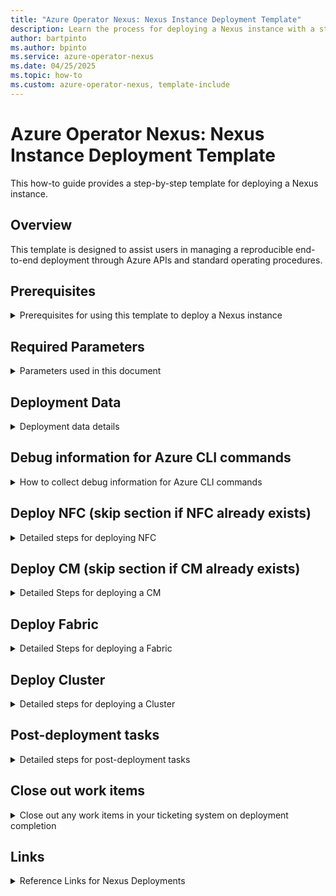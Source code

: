 ```yaml
---
title: "Azure Operator Nexus: Nexus Instance Deployment Template"
description: Learn the process for deploying a Nexus instance with a step-by-step parameterized template.
author: bartpinto 
ms.author: bpinto
ms.service: azure-operator-nexus
ms.date: 04/25/2025
ms.topic: how-to
ms.custom: azure-operator-nexus, template-include
---
```


# Azure Operator Nexus: Nexus Instance Deployment Template

This how-to guide provides a step-by-step template for deploying a Nexus instance.

## Overview

This template is designed to assist users in managing a reproducible end-to-end deployment through Azure APIs and standard operating procedures.

## Prerequisites
<details>
<summary> Prerequisites for using this template to deploy a Nexus instance </summary>

- Latest version of [Azure CLI](https://aka.ms/azcli).
- Latest `networkcloud` [CLI extension](howto-install-cli-extensions.md).
- Subscription access to run the Azure Operator Nexus Network Fabric (NF) and Network Cloud (NC) CLI extension commands.
- Nexus instance data for the [Telco Input Template](concepts-telco-input-template.md).
- [Platform Prerequisites](howto-platform-prerequisites.md).

</details>
 
## Required Parameters
<details>
<summary> Parameters used in this document </summary>

- \<ENVIRONMENT\>: - Instance name
- <AZURE_REGION>: - Azure Region of Instance
- <CUSTOMER_SUB_NAME>: Subscription name
- <CUSTOMER_SUB_ID>: Subscription ID
- <CUSTOMER_SUB_TENANT_ID>: Tenant ID (from `az account show`)
- <DE_ID>: Deployment Engineer performing upgrade
- \<NEXUS_VERSION\>: Nexus release version (for example, 2504.1)
- <NNF_VERSION>: Nexus Network Fabric (NNF) release version (for example, 8.1) 
- <NF_VERSION>: Network Fabric (NF) runtime version (for example, 5.0.0)
- <NC_VERSION>: Network Cloud (NC) release version (for example, 4.2.5)
- <NFC_NAME>: Associated Network Fabric Controller (NFC) name
- <NFC_RG>: NFC Resource Group
- <NFC_RID>: NFC ARM ID
- <NFC_MRG>: NFC Managed Resource Group
- <NFC_SUBNET>: Subnet range for the NFC
- <NF_NAME>: NF name
- <NF_RG>: NF Resource Group
- <NF_RID>: NF ARM ID
- <NF_MGMT_SUBNET>: NF management subnet range
- <NF_IDRAC_SUBNET>: NF IDRAC subnet range
- <NF_DEVICE_NAME>: NF Device name
- <NF_DEVICE_RID>: NF Device Resource ID
- <NF_DEVICE_INTERFACE_NAME>: NF Device Interface name
- <NF_DEVICE_HOSTNAME>: NF Device hostname
- <NF_DEVICE_SN>: NF Device serial number
- <CLUSTER_NAME>: Associated Cluster name
- <CLUSTER_RG>: Cluster Resource Group (RG)
- <CLUSTER_RID>: Cluster ARM ID
- <CLUSTER_MRG>: Cluster Managed Resource Group
- <CLUSTER_CONTROL_BMM>: Cluster Control plane Bare Metal Machine (BMM)
- <CLUSTER_DEPLOY_GROUPING>: Cluster deployment grouping
- <CLUSTER_DEPLOY_TYPE>: Cluster deployment type
- <CLUSTER_DEPLOY_THRESHOLD>: Cluster deployment threshold
- <NC_VERSION>: Runtime version for upgrade
- <DEPLOYMENT_THRESHOLD>: Compute deployment threshold
- <DEPLOYMENT_PAUSE_MINS>: Time to wait before moving to the next Rack once the current Rack meets the deployment threshold
- <CM_NAME>: Associated Cluster Manager (CM)
- <CM_RG>: CM Resource Group
- <BMM_ISSUE_LIST>: List of BMM with provisioning issues after Cluster upgrade is complete
- <MISE_CID>: Microsoft.Identity.ServiceEssentials (MISE) Correlation ID in debug output for Device updates
- <CORRELATION_ID>: Operation Correlation ID in debug output for Device updates
- <ASYNC_URL>: Asynchronous (ASYNC) URL in debug output for Device updates
- <START_DATE>: Track deployment start date
- <TARGET_DATE>: Track deployment expected end date

</details>

## Deployment Data
<details>
<summary> Deployment data details </summary>

```
<START_DATE> <ENVIRONMENT> <AZURE_REGION> <DE_ID> <TARGET_DATE>
- Nexus: <NEXUS_VERSION>
- NC: <NC_VERSION>
- NF: <NF_VERSION>
- Subscription Name: <CUSTOMER_SUB_NAME>
- Subscription ID: <CUSTOMER_SUB_ID>
- Tenant ID: <CUSTOMER_SUB_TENANT_ID>
- Telco Input: <LINK_TO_TELCO_INPUT>
```

</details>

## Debug information for Azure CLI commands
<details>
<summary> How to collect debug information for Azure CLI commands </summary>

Azure CLI deployment commands issued with `--debug` contain the following information in the command output:
```
cli.azure.cli.core.sdk.policies:     'mise-correlation-id': '<MISE_CID>'
cli.azure.cli.core.sdk.policies:     'x-ms-correlation-request-id': '<CORRELATION_ID>'
cli.azure.cli.core.sdk.policies:     'Azure-AsyncOperation': '<ASYNC_URL>'
```

To view status of long running asynchronous operations, run the following command with `az rest`:
```
az rest -m get -u '<ASYNC_URL>'
```

Command status information is returned along with detailed informational or error messages:
- `"status": "Accepted"`
- `"status": "Succeeded"`
- `"status": "Failed"`

If any failures occur, report the <MISE_CID>, <CORRELATION_ID>, status code, and detailed messages when opening a support request.

</details>

## Deploy NFC (skip section if NFC already exists)
<details>
 <summary> Detailed steps for deploying NFC </summary>

### Create NFC
1. Create group if it doesn't exist from Azure CLI:
   ```
   az group list --query "[?location=='<AZURE_REGION>'] | [?contains(name,'<NFC_RG>')]" --subscription <CUSTOMER_SUB_ID> -o table
   az group create -l <AZURE_REGION> -n <NFC_RG> --subscription <CUSTOMER_SUB_ID>
   ```

2. Check if NFC already exists from Azure CLI:
   ```
   az networkfabric controller show --resource-group <NFC_RG> --resource-name <NFC_NAME> --subscription <CUSTOMER_SUB_ID> -o table
   Code: ResourceNotFound
   ```

   > [!IMPORTANT]
   > Don't continue if NFC already exists for <NFC_NAME>.

3. Create NFC from Telco Input template (skip for existing NFC) with Azure CLI:
   ```
   az networkfabric controller create --resource-group <NFC_RG> --subscription <CUSTOMER_SUB_ID> --location <AZURE_REGION> \
     --resource-name <NFC_NAME> --ipv4-address-space "<NFC_IPV4>/<NFC_IPV4_CIDR>" --ipv6-address-space "<NFC_IPV6>/<NFC_IPV6_CIDR>" \
     --infra-er-connections '[{"expressRouteCircuitId": "<MGMT_ER1_RID>", "expressRouteAuthorizationKey": "<MGMT_AUTH_1>"}, \
       {"expressRouteCircuitId": "<MGMT_ER2_RID>", "expressRouteAuthorizationKey": "<MGMT_AUTH_2>"}]' \
     --workload-er-connections '[{"expressRouteCircuitId": "<TNT_ER1_RID>", "expressRouteAuthorizationKey": "<TNT_AUTH_1>"}, \
       {"expressRouteCircuitId": "<TNT_ER2_RID>", "expressRouteAuthorizationKey": "<TNT_AUTH_2>"}]' \
     --mrg name=<NFC_MRG> location=<AZURE_REGION> --debug --no-wait
   ```

   > [!NOTE]
   > NFC creation can take up to 1 hour.

4. Check statuses of the NFC and the NFC `customlocation` are both `Succeeded` from Azure CLI:
   ```
   az networkfabric controller show --resource-group <NFC_RG> --resource-name <NFC_NAME> --subscription <CUSTOMER_SUB_ID> -o table

   az networkfabric controller list --subscription <CUSTOMER_SUB_ID> -o table
   az vm list -o table --query "[?location=='<AZURE_REGION>']" --subscription <CUSTOMER_SUB_ID>

   az customlocation list -o table --query "[?location=='<AZURE_REGION>']" | grep <NFC_NAME> --subscription <CUSTOMER_SUB_ID>
   ```

5. Verify NFC subnets are created:

   Check in Azure portal:
   `Network Fabric Controllers (Operator Nexus)` -> <NFC_NAME> -> <NFC_MRG> -> `networkfabric-infravnet` -> `Subnets`

   Check with Azure CLI:
   ```
   az network vnet subnet list --vnet-name networkfabric-infravnet -g <NFC_MRG> --subscription <CUSTOMER_SUB_ID> -o table
   <NFC_SUBNET>.<+0>.0/24  nfc-aks-subnet    Disabled  Enabled   Succeeded <NFC_MRG>
   <NFC_SUBNET>.<+1>.0/24  GatewaySubnet        Disabled  Enabled   Succeeded <NFC_MRG>
   <NFC_SUBNET>.<+2>.0/23  infra-proxy-subnet   Disabled  Enabled   Succeeded <NFC_MRG>
   <NFC_SUBNET>.<+7>.0/24  private-link-subnet  Disabled  Enabled   Succeeded <NFC_MRG>  PrivateEndpoints
   <NFC_SUBNET>.<+4>.0/24  clustermanager-subnet  Disabled  Disabled  Succeeded <NFC_MRG>
   ```

6. Check ER connections are `Status: Succeeded`:

   Check in Azure portal:
   `Network Fabric Controllers (Operator Nexus)` -> <NFC_NAME> -> <NFC_MRG> -> <NF_ER_CONNECTIONS>

   Check with Azure CLI:
   ```
   az network vpn-connection list -g <NFC_MRG> --subscription <CUSTOMER_SUB_ID> -o table
   ```

### Add resource tag on NFC resource in Azure portal (optional)
   To increase visibility of the deployment, add a tag to the NFC resource in Azure portal:
   ```
   |Name            | Value          |
   |----------------|-----------------
   |GF in progress  |<DE_ID>         |
   ```

</details>

## Deploy CM (skip section if CM already exists)
<details>
 <summary> Detailed Steps for deploying a CM </summary>

### Create CM
1. Create group if it doesn't exist from Azure CLI:
   ```
   az group list --query "[?location=='<AZURE_REGION>'] | [?contains(name,'<CM_RG>')]" --subscription <CUSTOMER_SUB_ID> -o table
   az group create -l <AZURE_REGION> -n <CM_RG> --subscription <CUSTOMER_SUB_ID>
   ```
   
2. Check if CM already exists from Azure CLI:
   ```
   az networkcloud clustermanager show --subscription <CUSTOMER_SUB_ID> -n <CM_NAME> -g <CM_RG> -o table
   Code: ResourceNotFound
   ```

   > [!IMPORTANT]
   > Don't continue if a CM already exists for <CM_NAME>.

3. Create CM from Telco Input template (skip for existing CM) with ARM Deployment from Azure CLI:
   ```
   az deployment sub create --name <CM_NAME>-deployment --subscription <CUSTOMER_SUB_ID> --location <AZURE_REGION> --template-file "clusterManager.jsonc" \
     --parameters "clusterManager.parameters.jsonc" --debug --no-wait
   ```

   Follow these links for the structure of the ARM template and parameters files for the CM:
   - [`clusterManager.jsonc`](clustermanager-jsonc-example.md)
   - [`clusterManager.parameters.jsonc`](clustermanager-parameters-jsonc-example.md)

4. Check status of CM for `Succeeded` from Azure CLI:
   ```
   az networkcloud clustermanager list --subscription <CUSTOMER_SUB_ID> -o table
   ```
   
### Add resource tag on CM resource in Azure portal (optional)
   To increase visibility of the deployment, add a tag to the CM resource in Azure portal (optional):
   ```
   |Name            | Value          |
   |----------------|-----------------
   |GF in progress  |<DE_ID>         |
   ```

</details>

## Deploy Fabric
<details>
 <summary> Detailed Steps for deploying a Fabric </summary>

### Create Fabric

1. Create group if it doesn't exist from Azure CLI:
   ```
   az group list --query "[?location=='<AZURE_REGION>'] | [?contains(name,'<NF_RG>')]" --subscription <CUSTOMER_SUB_ID> -o table
   az group create -l <AZURE_REGION> -n <NF_RG> --subscription <CUSTOMER_SUB_ID>
   ```

2. Check if Fabric custom location already exists from Azure CLI:
   ```
   az customlocation list --subscription <CUSTOMER_SUB_ID> -o table | grep <NF_NAME>
   ```

   > [!IMPORTANT]
   > Don't continue if a Fabric custom location already exists for <NF_NAME>.

3. Check if Fabric already exists from Azure CLI:
   ```
   az networkfabric fabric show --resource-group <NF_RG> --resource-name <NF_NAME> --subscription <CUSTOMER_SUB_ID> -o table
   Code: ResourceNotFound
   ```
   > [!IMPORTANT]
   > Don't continue if a Fabric already exists for <NF_NAME>.
   
4. Create Fabric from Telco Input template with Azure CLI:
   ```
   az networkfabric fabric create --resource-group <NF_RG> --subscription <CUSTOMER_SUB_ID> --location <AZURE_REGION> --resource-name <NF_NAME> \
     --nf-sku <NF_SKU> --nfc-id </subscriptions/<CUSTOMER_SUB_ID>/resourceGroups/<NFC_RG>/providers/Microsoft.ManagedNetworkFabric/networkFabricControllers/<NFC_NAME> \
     --fabric-asn <NF_ASN> --fabric-version <NF_VER> --ipv4-prefix "<MGMT_IPV4>/<MGMT_IPV4_CIDR>" --ipv6-prefix "<MGMT_IPV6>/<MGMT_IPV6_CIDR>" --rack-count <RACK_COUNT> \
     --server-count-per-rack <SERVERS_PER_RACK> --ts-config '{"primaryIpv4Prefix": "<TS_IPV4_1>/<TS1_IPV4_1_CIDR>", "secondaryIpv4Prefix": "<TS_IPV4_2>/<TS1_IPV4_2_CIDR>", \
       "username": "<TS_USER>", "password": "<TS_PASSWORD?", "serialNumber": "<TS_SERIAL>", "primaryIpv6Prefix": "<TS_IPV6_1>/<TS1_IPV6_1_CIDR>", "secondaryIpv6Prefix": "<TS_IPV6_2>/<TS1_IPV6_2_CIDR>"}' \
     --managed-network-config '{"infrastructureVpnConfiguration": {"peeringOption": "OptionA", "optionAProperties": {"mtu": "<MGMT_OPA_MTU>", "vlanId": "<MGMT_OPA_VLANID>", \
       "peerASN": "<MGMT_OPA_PEERASN>", "primaryIpv4Prefix": "<MGMT_OPA_PRIMARYIPV4PREFIX>", "secondaryIpv4Prefix": "<MGMT_OPA_SECONDARYIPV4PREFIX>"}}, \
       "workloadVpnConfiguration": {"peeringOption": "OptionA", "optionAProperties": {"mtu": "<TENANT_OPA_MTU>", "vlanId": "<TENANT_OPA_VLANID>", "peerASN": "<TENANT_OPA_PEERASN>", \
       "primaryIpv4Prefix": "<TENANT_OPA_PRIMARYIPV4PREFIX>", "secondaryIpv4Prefix": "<TENANT_OPA_SECONDARYIPV4PREFIX>", "primaryIpv6Prefix": "<TENANT_OPA_PRIMARYIPV6PREFIX>", \
       "secondaryIpv6Prefix": "<TENANT_OPA_SECONDARYIPV6PREFIX>"}}}' --debug --no-wait
   ```

5. Check status of Fabric for `Succeeded` from Azure CLI:
   ```
   az networkfabric fabric show --resource-group <NF_RG> --resource-name <NF_NAME> --subscription <CUSTOMER_SUB_ID> -o table
   az networkfabric fabric list --subscription <CUSTOMER_SUB_ID> -o table
   ```

6. Create Ingress and Egress Access Control List (ACL) resources if using ACL from Azure CLI:
   ```
   az rest  --subscription <CUSTOMER_SUB_ID> -m put --url /subscriptions/<CUSTOMER_SUB_ID>/resourceGroups/<NF_RG>/providers/Microsoft.ManagedNetworkFabric/accessControlLists/<NNI_1_INGRESS_ACL_1_NAME>?api-version=2023-06-15 --body @<NNI_1_INGRESS_ACL_1_NAME>.json
   az rest  --subscription <CUSTOMER_SUB_ID> -m put --url /subscriptions/<CUSTOMER_SUB_ID>/resourceGroups/<NF_RG>/providers/Microsoft.ManagedNetworkFabric/accessControlLists/<NNI_1_EGRESS_ACL_1_NAME>?api-version=2023-06-15 --body @<NNI_1_EGRESS_ACL_1_NAME>.json
   ```
   For more information on creating ACLs, see [how to create ACL for NNI](howto-create-access-control-list-for-network-to-network-interconnects.md).
   
7. Create Network-to-Network Interface (NNI) resource with Azure CLI:
   ```
   az networkfabric nni create --resource-group <NF_RG> --subscription <CUSTOMER_SUB_ID> --resource-name <NNI_1_NAME> --fabric <NF_NAME> --is-management-type "True" --use-option-b "False" \
     --layer2-configuration '{"interfaces": \
       ["/subscriptions/<CUSTOMER_SUB_ID>/resourceGroups/<NF_RG>/providers/Microsoft.ManagedNetworkFabric/networkDevices/<NF_NAME>-AggrRack-CE1/networkInterfaces/<NNI1_L2_CE1_INT_1>", \
       "/subscriptions/<CUSTOMER_SUB_ID>/resourceGroups/<NF_RG>/providers/Microsoft.ManagedNetworkFabric/networkDevices/<NF_NAME>-AggrRack-CE2/networkInterfaces/<NNI1_L2_CE2_INT_1>"], \
       "mtu": "<NNI1_L2_MTU>"}' --option-b-layer3-configuration '{"peerASN": "<NNI1_PEER_ASN>", "vlanId": "<NNI1_L3_VLAN_ID>", "primaryIpv4Prefix": "<NNI1_L3_IPV4_1>/<NNI1_L3_IPV4_1_CIDR>", \
       "secondaryIpv4Prefix": "<NNI1_L3_IPV4_2>/<NNI1_L3_IPV4_2_CIDR>"}' \
     --ingress-acl-id "/subscriptions/<CUSTOMER_SUB_ID>/resourceGroups/<NF_RG>/providers/Microsoft.ManagedNetworkFabric/accessControlLists/<NNI_1_INGRESS_1_ACL_NAME>" \
     --egress-acl-id "/subscriptions/<CUSTOMER_SUB_ID>/resourceGroups/<NF_RG>/providers/Microsoft.ManagedNetworkFabric/accessControlLists/<NNI_1_INGRESS_1_ACL_NAME>" --debug --no-wait
   ```

8. Check status of Fabric for `Succeeded` from Azure CLI:
   ```
   az networkfabric nni list -g <NF_RG> --fabric <NF_NAME> --subscription <CUSTOMER_SUB_ID>
   az networkfabric nni list -g <NF_RG> --fabric <NF_NAME> --subscription <CUSTOMER_SUB_ID> -o table
   ```
   
9. Update Device Names and Serial Numbers for all Devices with Azure CLI:
   ```
   az networkfabric device update  --subscription <CUSTOMER_SUB_ID> --resource-group <NF_RG> --resource-name <NF_NAME>-AggrRack-CE1 --host-name <CE1_HOSTNAME> \
     --serial-number "<CE1_HW_VENDOR>;<CE1_HW_MODEL>;<CE1_HW_VER>;<CE1_SN>" --debug --no-wait
   # Repeat for each device in Network Fabric Device list
   ```

10. Verify all Devices are created and configured from Azure CLI:
   ```
   az networkfabric device list --resource-group <NF_RG> --subscription <CUSTOMER_SUB_ID> -o table
   ```
   
### Provision Fabric
1. Verify Fabric ProvisioningState is `Succeeded` from Azure CLI:
   ```
   az networkfabric fabric list --resource-group <NF_RG> --subscription <CUSTOMER_SUB_ID> -o table
   ```

2. Provision fabric with Azure CLI:
   ```
   az networkfabric fabric provision --resource-group <NF_RG> --resource-name <NF_NAME> --subscription <CUSTOMER_SUB_ID> --debug --no-wait
   ```

3. Check provisioning status of Fabric is `Provisioned` from Azure CLI:
   ```
   az networkfabric fabric list --resource-group <NF_RG> --subscription <CUSTOMER_SUB_ID> -o table
   ```

### Add resource tag on Fabric resource in Azure portal
   To increase visibility of the deployment, add a tag to the Fabric resource in Azure portal (optional):
   ```
   |Name            | Value          |
   |----------------|-----------------
   |GF in progress  |<DE_ID>         |
   ```

</details>

## Deploy Cluster
<details>
 <summary> Detailed steps for deploying a Cluster </summary>

### Create Cluster
1. Create group if it doesn't exist from Azure CLI:
   ```
   az group list --query "[?location=='<AZURE_REGION>'] | [?contains(name,'<CLUSTER_RG>')]" --subscription <CUSTOMER_SUB_ID> -o table
   az group create -l <AZURE_REGION> -n <CLUSTER_RG> --subscription <CUSTOMER_SUB_ID>
   ```

2. Check if Cluster already exists from Azure CLI:   
   ```
   az networkcloud cluster list --subscription <CUSTOMER_SUB_ID> -o table
   ```

   > [!IMPORTANT]
   > Don't continue if a Cluster already exists for <CLUSTER_NAME>.
   
3. Create Cluster from Telco Input template with ARM Deployment from Azure CLI:
   ```
   az deployment sub create --name <CLUSTER_NAME>-deployment --subscription <CUSTOMER_SUB_ID> --location <REGION> --template-file "cluster.jsonc" --parameters "cluster.parameters.jsonc" --debug --no-wait
   ```
   Follow these links for the structure of the ARM template and parameters files for the Cluster:
   - [`cluster.jsonc`](cluster-jsonc-example.md)
   - [`cluster.parameters.jsonc`](cluster-parameters-jsonc-example.md)
     
4. Verify Cluster `Provisioning state` is `Succeeded` from Azure CLI:
   ```
   az networkcloud cluster list --subscription <CUSTOMER_SUB_ID> -o table
   ```
   
5. Update deployment threshold to custom value with Azure CLI (if desired threshold is different from default of 80%):
   ```
   az networkcloud cluster update --name <CLUSTER_NAME> --resource-group <CLUSTER_RG> --subscription <CUSTOMER_SUB_ID> --compute-deployment-threshold type=<CLUSTER_DEPLOY_TYPE> grouping=<CLUSTER_DEPLOY_GROUPING> value=<CLUSTER_DEPLOY_THRESHOLD>

   # Validate update:
   az networkcloud cluster show -g <CLUSTER_RG> -n <CLUSTER_NAME> --subscription <CUSTOMER_SUB_ID> | grep -a3 computeDeploymentThreshold
   
     "clusterType": "MultiRack",
     "clusterVersion": "<CLUSTER_VERSION>",
     "computeDeploymentThreshold": {
       "grouping": "<CLUSTER_DEPLOY_GROUPING>",
       "type": "<CLUSTER_DEPLOY_TYPE>",
       "value": <CLUSTER_DEPLOY_THRESHOLD>
   ```

### Add resource tag on Cluster resource in Azure portal
   To increase visibility of the deployment, add a tag to the Cluster resource in Azure portal (optional):
   ```
   |Name            | Value          |
   |----------------|-----------------
   |GF in progress  |<DE_ID>         |
   ```

### Deploy Cluster

To initiate Cluster deployment through Azure portal:
Azure portal -> `Clusters (Operator Nexus)` -> `<CLUSTER_NAME>` -> `Deploy`

To initiate Cluster deployment through Azure CLI:
```
az networkcloud cluster deploy --resource-group <CLUSTER_RG> --name <CLUSTER_NAME> --subscription <CUSTOMER_SUB_ID> --no-wait --debug
```

### Order of deployment
1. Validate Baseboard Management Controller (BMC) connection strings
2. Power down all servers
3. Validate hardware
4. Generate bootstrap image
5. Bootstrap  ephemeral node
6. Reboot servers and perform `racreset`
7. Upgrade firmware, configure RAID and, configure BIOS settings on control BMM
8. Provision Kubernetes Control Plane (KCP) and provision Nexus Management Plane (NMP)
9. Move KCP from ephemeral to on-premises BMM
10. Generate Infrastructure L2 Isolation Domains (ISD)
11. Bootstrap cluster and connect to Azure
12. Hydrate cluster into Azure
13. Deploy Workers until deployment threshold met
14. Configure Storage Appliance

### Monitor Cluster deployment

Monitor Cluster deployment progress in Azure portal or CLI.

To monitor in Azure portal:
Azure portal -> `Clusters (Operator Nexus)` -> `<CLUSTER_NAME>` -> Overview-> "Detailed status message"

To monitor through Azure CLI:
```
// Monitor detailed cluster status and update every 5 mins 
watch -n 300 'az networkcloud cluster show --resource-group <CLUSTER_RG> --name <CLUSTER_NAME> --subscription <CUSTOMER_SUB_ID> -o table'
```

Follow link to troubleshoot all [BMM that fail hardware validation](troubleshoot-hardware-validation-failure.md).
- KCP/MNP nodes that fail hardware validation cause Cluster deployment to fail.
- BMMs that fail hardware validation cause Cluster deployment to fail if not enough BMMs are available to pass the deployment threshold.

> [!IMPORTANT]
> If the Cluster deployment reaches the time out threshold, the status moves to `Failed`. Failure can occur if any KCP or NMP BMM fail hardware validation, or too many compute BMM fail hardware validations.
> Once hardware issues are fixed, delete the Cluster, re-create, and then retry the Cluster deploy action.

### Monitor provisioning of BMM
Monitor BMM provisioning progress in Azure portal or CLI.

To monitor in Azure portal:
Azure portal -> `Bare Metal Machines (Operator Nexus)` -> `<BMM_NAME>` -> Overview

To monitor through Azure CLI:
```
az networkcloud baremetalmachine list -g <CLUSTER_MRG> --subscription <CUSTOMER_SUB_ID> --query "sort_by([]. {name:name,kubernetesNodeName:kubernetesNodeName,location:location,readyState:readyState,provisioningState:provisioningState,detailedStatus:detailedStatus,detailedStatusMessage:detailedStatusMessage,cordonStatus:cordonStatus,powerState:powerState,machineRoles:machineRoles| join(', ', @),createdAt:systemData.createdAt}, &name)" -o table
```

### BMM provisioning lifecycle
- Registering -> Preparing -> Inspecting -> Available -> Provisioning -> Provisioned -> Ready

BMM provisioning is complete when the following conditions are met:
   - Provisioning State = `Succeeded`
   - Detailed Status = `Provisioned`
   - Cordon Status = `Uncordoned`
   - Ready State = `True`

</details>

## Post-deployment tasks
<details>
 <summary> Detailed steps for post-deployment tasks </summary>

### Notify Operations of new Nexus instance readiness
```
Title: <ENVIRONMENT> Deployed with Operator Nexus <NEXUS_VERSION>
 
Operations:
 
<ENVIRONMENT> has completed deployment and is now running Operator Nexus <NEXUS_VERSION> from the Azure <AZURE_REGION> region.

Subscription: <CUSTOMER_SUB_ID>
NFC: <NFC_NAME>
CM: <CM_NAME>
Fabric: <NF_NAME>
Cluster: <CLUSTER_NAME>
Region: <AZURE_REGION>
Version: <NEXUS_VERSION>
 
Note the following BMM have hardware issues that need troubleshooting:
<FAILED_BMM_LIST>

Please verify logs/metrics/traffic monitoring and any alerts.

CC: stakeholders_list
```

### Remove DE Tags for GF in progress
- Search for these resources in Azure portal and remove the `GF in progress` tags applied (if any exist):
  - <NFC_NAME>
  - <NF_NAME>
  - <CM_NAME>
  - <CLUSTER_NAME>
- Remove `GF provision issue` Azure resource tags for any BMM issues resolved after deployment.
- To remove a tag, click `Tags (edit)` and click the `Remove` icon next to the Tag, then click `Save`.

</details>

## Close out work items
<details>
<summary> Close out any work items in your ticketing system on deployment completion </summary>

- Update task hours for deployment duration.
- Set Nexus deployment work item to `Complete`.
- Add any notes on support tickets and issues encountered during deployment.
- List any BMM that failed to provision. 

</details>

## Links
<details>
<summary> Reference Links for Nexus Deployments </summary>

Reference links for deploying a Nexus instance:
- Access the [Azure portal](https://aka.ms/nexus-portal)
- Access the [Azure portal ARM Template Editor](https://portal.azure.com/#create/Microsoft.Template)
- [Install Azure CLI](https://aka.ms/azcli)
- [Install CLI Extension](howto-install-cli-extensions.md)
- [Troubleshoot hardware validation failure](troubleshoot-hardware-validation-failure.md)
- [Troubleshoot BMM provisioning](troubleshoot-bare-metal-machine-provisioning.md)
- [Troubleshoot BMM provisioning](troubleshoot-bare-metal-machine-provisioning.md)
- [Troubleshoot BMM degraded](troubleshoot-bare-metal-machine-degraded.md)
- [Troubleshoot BMM warning](troubleshoot-bare-metal-machine-warning.md)
- Reference the [Nexus Telco Input Template](concepts-telco-input-template.md)
- Reference the [Nexus Platform Prerequisites](howto-platform-prerequisites.md)
- Create a [Network Fabric ACL](howto-create-access-control-list-for-network-to-network-interconnects.md)

</details>
